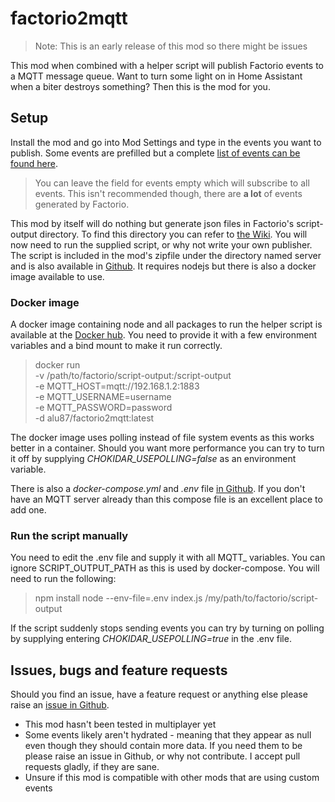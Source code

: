 # factorio2mqtt

> Note: This is an early release of this mod so there might be issues

This mod when combined with a helper script will publish Factorio events to a MQTT message queue.
Want to turn some light on in Home Assistant when a biter destroys something? Then this is the mod for you.

## Setup

Install the mod and go into Mod Settings and type in the events you want to publish. Some events are prefilled but a complete [list of events can be found here](https://lua-api.factorio.com/latest/events.html).
> You can leave the field for events empty which will subscribe to all events. This isn't recommended though, there are **a lot** of events generated by Factorio.

This mod by itself will do nothing but generate json files in Factorio's script-output directory. To find this directory you can refer to [the Wiki](https://wiki.factorio.com/Application_directory).
You will now need to run the supplied script, or why not write your own publisher. The script is included in the mod's zipfile under the directory named server and is also available in [Github](https://github.com/alu-/factorio2mqtt/tree/main/src/server).
It requires nodejs but there is also a docker image available to use.

### Docker image

A docker image containing node and all packages to run the helper script is available at the [Docker hub](https://hub.docker.com/r/alu87/factorio2mqtt).
You need to provide it with a few environment variables and a bind mount to make it run correctly.

> docker run \
> -v /path/to/factorio/script-output:/script-output \
> -e MQTT_HOST=mqtt://192.168.1.2:1883 \
> -e MQTT_USERNAME=username \
> -e MQTT_PASSWORD=password \
> -d
> alu87/factorio2mqtt:latest

The docker image uses polling instead of file system events as this works better in a container. Should you want more performance you can try to turn it off by supplying *CHOKIDAR_USEPOLLING=false* as an environment variable.

There is also a *docker-compose.yml* and *.env* file [in Github](https://github.com/alu-/factorio2mqtt/tree/main/src/server). If you don't have an MQTT server already than this compose file is an excellent place to add one.

### Run the script manually

You need to edit the .env file and supply it with all MQTT_ variables. You can ignore SCRIPT_OUTPUT_PATH as this is used by docker-compose.
You will need to run the following:
> npm install
> node --env-file=.env index.js /my/path/to/factorio/script-output

If the script suddenly stops sending events you can try by turning on polling by supplying entering *CHOKIDAR_USEPOLLING=true* in the .env file.

## Issues, bugs and feature requests

Should you find an issue, have a feature request or anything else please raise an [issue in Github](https://github.com/alu-/factorio2mqtt/issues).

- This mod hasn't been tested in multiplayer yet
- Some events likely aren't hydrated - meaning that they appear as null even though they should contain more data. If you need them to be please raise an issue in Github, or why not contribute. I accept pull requests gladly, if they are sane.
- Unsure if this mod is compatible with other mods that are using custom events
